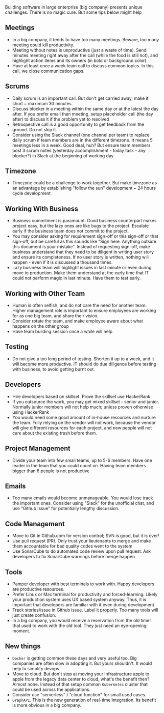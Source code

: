 Building software in large enterprise (big company) presents unique challenges. There is no magic cure. But some tips below might help

## Meetings
* In a big company, it tends to have too many meetings. Beware, too many meeting could kill productivity.
* Meeting without notes is unproductive (just a waste of time). Send minutes meeting right away after the call (while the food is still hot), and highlight action items and its owners (in bold or background color).
* Have at least once a week team call to discuss common topics. In this call, we close communication gaps.

## Scrums
* Daily scrum is an important call. But don't get carried away, make it short ~ maximum 30 minutes. 
* Discuss blocker in a meeting within the same day or at the latest the day after. If you prefer email than meeting, setup placeholder call (the day after) to discuss it if the problem yet to resolved
* Retrospective call is a good opportunity to get feedback from the ground. Do not skip it.
* Consider using the Slack channel (one channel per team) to replace daily scrum if team members are in the different timezone. It means 5 meetings less in a week. Good deal, huh? But ensure team members post 3 scrum notes (yesterday accomplishment - today task - any blocker?) in Slack at the beginning of working day.

## Timezone
* Timezone could be a challenge to work together. But make timezone as an advantage by establishing "follow the sun" development ~ 24 hours cycle development

## Working With Business
* Business commitment is paramount. Good business counterpart makes project easy, but the lazy ones are like bugs to the project. Escalate early if the business team does not commit to the project.
* You may consider asking for requirement sign-off or this sign-off or that sign-off, but be careful as this sounds like "Sign here. Anything outside this document is your mistake". Instead of requesting sign-off, make business understand that they need to be diligent in writing user story and ensure its completeness. If no user story is written, nothing will happen - even if it is discussed a thousand times. 
* Lazy business team will highlight issues in last minute or even during move to production. Make them understand at the early time that IT could not perform magic in last minute. Have them to test early.

## Working with Other Team
* Human is often selfish, and do not care the need for another team. Higher management role is important to ensure employees are working for as one big team, and share their vision.
* Consider rotate the team, and make employee aware about what happens on the other group
* Have team building session once a while will help.

## Testing
* Do not give a too long period of testing. Shorten it up to a week, and it will become more productive. IT should do due diligence before testing with business, to avoid getting burnt out.

## Developers
* Hire developers based on skillset. Prove the skillset use HackerRank
* If you outsource the work, you may get mixed skillset - senior and junior. Normally junior members will not help much; unless proven otherwise using HackerRank
* You would need some good amount of in-house resources and nurture the team. Fully relying on the vendor will not work, because the vendor will give different resources for each project, and new people will not care about the existing trash before them.

## Project Management
* Divide your team into few small teams, up to 5-6 members. Have one leader in the team that you could count on. Having team members bigger than 6 people is not productive

## Emails
* Too many emails would become unmanageable. You would lose track the important ones. Consider using "Slack" for the unofficial chat, and use "Github Issue" for potentially lengthy discussion.

## Code Management
* Move to Git in Github.com for version control; SVN is good, but it is over!
* Use pull request (PR). Only trust your lieutenants to merge and make them accountable for bad quality codes went to the system
* Use SonarCube to do automated code review upon pull request. Ask developers to fix SonarCube warnings before merge happen

## Tools
* Pamper developer with best terminals to work with. Happy developers are productive resources.
* Prefer Linux or Mac terminal for productivity and forced-learning. Likely your production system uses UX based system anyway. Thus, it is important that developers are familiar with it even during development.
* Track stories/issue in Github issue. Label it properly. Too many tools will just create confusion. 
* In a big company, you would receive a reservation from the old timer that used to work with the old tool. They just need an eye-opening moment.

## New things
* `Docker` is getting common these days and very useful too. Big companies are often slow in adopting it. But yours shouldn't. It would help to simplify devops.
* Move to cloud. But don't stop at moving your infrastructure apple to apple from the legacy data center to cloud, what's the benefit then? Almost none. Instead of that setup common `Kubernetes` cluster that could be used across the applications. 
* Consider use "serverless" / "cloud function" for small used cases.
* `GraphAPI`. This is the new generation of real-time integration. Its benefit is more obvious in a big company.

